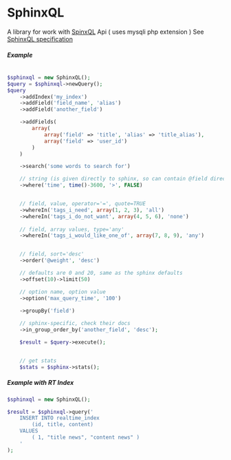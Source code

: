 SphinxQL
========

A library for work with [SpinxQL](http://sphinxsearch.com/) Api ( uses mysqli php extension )
See [SphinxQL specification](http://sphinxsearch.com/docs/current.html#sphinxql-reference)

##### Example

```php

$sphinxql = new SphinxQL();
$query = $sphinxql->newQuery();
$query
    ->addIndex('my_index')
    ->addField('field_name', 'alias')
    ->addField('another_field')

    ->addFields(
        array(
            array('field' => 'title', 'alias' => 'title_alias'),
            array('field' => 'user_id')
        )
    )

    ->search('some words to search for')

    // string (is given directly to sphinx, so can contain @field directives)
    ->where('time', time()-3600, '>', FALSE)


    // field, value, operator='=', quote=TRUE
    ->whereIn('tags_i_need', array(1, 2, 3), 'all')
    ->whereIn('tags_i_do_not_want', array(4, 5, 6), 'none')
    
    // field, array values, type='any'
    ->whereIn('tags_i_would_like_one_of', array(7, 8, 9), 'any')


    // field, sort='desc'
    ->order('@weight', 'desc')

    // defaults are 0 and 20, same as the sphinx defaults
    ->offset(10)->limit(50)

    // option name, option value
    ->option('max_query_time', '100')

    ->groupBy('field')
    
    // sphinx-specific, check their docs
    ->in_group_order_by('another_field', 'desc');

    $result = $query->execute();


    // get stats
    $stats = $sphinx->stats();
```

##### Example with RT Index

```php
$sphinxql = new SphinxQL();

$result = $sphinxql->query('
    INSERT INTO realtime_index
        (id, title, content)
    VALUES
        ( 1, "title news", "content news" )
    '
);
```
